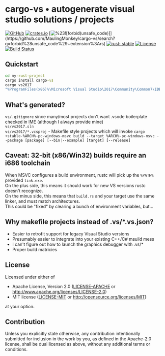 # cargo-vs • autogenerate visual studio solutions / projects

[![GitHub](https://img.shields.io/github/stars/MaulingMonkey/cargo-vs.svg?label=GitHub&style=social)](https://github.com/MaulingMonkey/cargo-vs)
[![crates.io](https://img.shields.io/crates/v/cargo-vs.svg)](https://crates.io/crates/cargo-vs)
[![%23![forbid(unsafe_code)]](https://img.shields.io/github/search/MaulingMonkey/cargo-vs/unsafe%2bextension%3Ars?color=green&label=%23![forbid(unsafe_code)])](https://github.com/MaulingMonkey/cargo-vs/search?q=forbid%28unsafe_code%29+extension%3Ars)
[![rust: stable](https://img.shields.io/badge/rust-stable-yellow.svg)](https://gist.github.com/MaulingMonkey/c81a9f18811079f19326dac4daa5a359#minimum-supported-rust-versions-msrv)
[![License](https://img.shields.io/crates/l/cargo_vs.svg)](https://github.com/MaulingMonkey/cargo-vs)
[![Build Status](https://github.com/MaulingMonkey/cargo-vs/workflows/Rust/badge.svg)](https://github.com/MaulingMonkey/cargo-vs/actions?query=workflow%3Arust)



<h2 name="quickstart">Quickstart</h2>

```cmd
cd my-rust-project
cargo install cargo-vs
cargo vs2017
"%ProgramFiles(x86)%\Microsoft Visual Studio\2017\Community\Common7\IDE\devenv.exe" vs\vs2017.sln
```



<h2 name="generated">What's generated?</h2>

`vs/.gitignore` since many/most projects don't want .vsode boilerplate checked in IME (although I always provide mine)<br>
`vs/vs2017.sln`<br>
`vs/vs2017/*.vcsproj` - Makefile style projects which will invoke `cargo +stable-%ARCH%-pc-windows-msvc build --target %ARCH%-pc-windows-msvc --package [package] [--bin|--example] [target] [--release]`<br>



<h2 name="caveat-32-bit-toolchains">Caveat: 32-bit (x86/Win32) builds require an i686 toolchain</h2>

When MSVC configures a build environment, rustc will pick up the `%PATH%` provided `link.exe`.<br>
On the plus side, this means it should work for new VS versions rustc doesn't recognize.<br>
On the minus side, this means that `build.rs` and your target use the same linker, and must match architectures.<br>
This could be "fixed" by clearing a bunch of environment variables, but...



<h2 name="why-not-dot-vs">Why makefile projects instead of .vs/*.vs.json?</h2>

* Easier to retrofit support for legacy Visual Studio versions
* Presumably easier to integrate into your existing C++/C# msuild mess
* I can't figure out how to launch the graphics debugger with .vs/*
* Proper build matricies



<h2 name="license">License</h2>

Licensed under either of

* Apache License, Version 2.0 ([LICENSE-APACHE](LICENSE-APACHE) or http://www.apache.org/licenses/LICENSE-2.0)
* MIT license ([LICENSE-MIT](LICENSE-MIT) or http://opensource.org/licenses/MIT)

at your option.



<h2 name="contribution">Contribution</h2>

Unless you explicitly state otherwise, any contribution intentionally submitted
for inclusion in the work by you, as defined in the Apache-2.0 license, shall be
dual licensed as above, without any additional terms or conditions.
